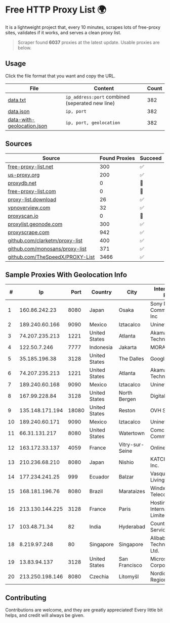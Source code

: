 
# Free HTTP Proxy List 🌍

It is a lightweight project that, every 10 minutes, scrapes lots of free-proxy sites, validates if it works, and serves a clean proxy list.


> Scraper found **6037** proxies at the latest update. Usable proxies are below.

## Usage

Click the file format that you want and copy the URL.


|File|Content|Count|
|----|-------|-----|
|[data.txt](https://raw.githubusercontent.com/themiralay/Proxy-List-World/master/data.txt)|`ip_address:port` combined (seperated new line)|382|
|[data.json](https://raw.githubusercontent.com/themiralay/Proxy-List-World/master/data.json)|`ip, port`|382|
|[data-with-geolocation.json](https://raw.githubusercontent.com/themiralay/Proxy-List-World/master/data-with-geolocation.json)|`ip, port, geolocation`|382|

## Sources

|Source|Found Proxies|Succeed|
|------|-------------|-------|
|[free-proxy-list.net](https://free-proxy-list.net)|300|✅|
|[us-proxy.org](https://www.us-proxy.org)|200|✅|
|[proxydb.net](http://proxydb.net)|0|🚫|
|[free-proxy-list.com](https://free-proxy-list.com/?page=&port=&type%5B%5D=http&type%5B%5D=https&up_time=0&search=Search)|0|🚫|
|[proxy-list.download](https://www.proxy-list.download/HTTP)|26|✅|
|[vpnoverview.com](https://vpnoverview.com/privacy/anonymous-browsing/free-proxy-servers)|32|✅|
|[proxyscan.io](https://www.proxyscan.io)|0|🚫|
|[proxylist.geonode.com](https://proxylist.geonode.com/api/proxy-list?limit=300&page=1&sort_by=lastChecked&sort_type=desc&protocols=http,https)|300|✅|
|[proxyscrape.com](https://api.proxyscrape.com/v2/?request=displayproxies&protocol=http&timeout=10000&country=all&ssl=all&anonymity=all)|942|✅|
|[github.com/clarketm/proxy-list](https://raw.githubusercontent.com/clarketm/proxy-list/master/proxy-list-raw.txt)|400|✅|
|[github.com/monosans/proxy-list](https://raw.githubusercontent.com/monosans/proxy-list/main/proxies/http.txt)|371|✅|
|[github.com/TheSpeedX/PROXY-List](https://raw.githubusercontent.com/TheSpeedX/PROXY-List/master/http.txt)|3466|✅|


## Sample Proxies With Geolocation Info

|#|Ip|Port|Country|City|Internet Service Provider|
|-|--|----|-------|----|-------------------------|
|1|160.86.242.23|8080|Japan|Osaka|Sony Network Communications Inc|
|2|189.240.60.166|9090|Mexico|Iztacalco|Uninet S.A. de C.V.|
|3|74.207.235.213|1221|United States|Atlanta|Akamai Technologies, Inc.|
|4|122.50.7.246|7777|Indonesia|Jakarta|MORATELINDONAP|
|5|35.185.196.38|3128|United States|The Dalles|Google LLC|
|6|74.207.235.213|1221|United States|Atlanta|Akamai Technologies, Inc.|
|7|189.240.60.168|9090|Mexico|Iztacalco|Uninet S.A. de C.V.|
|8|167.99.228.84|3128|United States|North Bergen|DigitalOcean, LLC|
|9|135.148.171.194|18080|United States|Reston|OVH SAS|
|10|189.240.60.171|9090|Mexico|Iztacalco|Uninet S.A. de C.V.|
|11|66.31.131.217|8080|United States|Watertown|Comcast Cable Communications|
|12|163.172.33.137|4059|France|Vitry-sur-Seine|Online S.A.S.|
|13|210.236.68.210|8080|Japan|Nishio|KATCH Network Inc.|
|14|177.234.241.25|999|Ecuador|Balzar|Vasquez Burgos Livington|
|15|168.181.196.76|8080|Brazil|Marataizes|Windx Telecomunicações|
|16|213.130.144.225|3128|France|Paris|Hostinger International Limited|
|17|103.48.71.34|82|India|Hyderabad|Country Online Services PVT LTD|
|18|8.219.97.248|80|Singapore|Singapore|Alibaba (US) Technology Co., Ltd.|
|19|13.83.94.137|3128|United States|San Francisco|Microsoft Corporation|
|20|213.250.198.146|8080|Czechia|Litomyšl|Nordic Telecom Regional s.r.o.|



## Contributing

Contributions are welcome, and they are greatly appreciated! Every
little bit helps, and credit will always be given.

